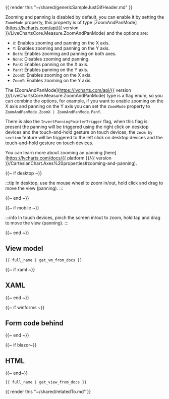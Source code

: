 
{{ render this "~/shared/genericSampleJustGifHeader.md" }}

Zooming and panning is disabled by default, you can enable it by setting the `ZoomMode` property, this property is of type
[ZoomAndPanMode](https://lvcharts.com/api/{{ version }}/LiveChartsCore.Measure.ZoomAndPanMode) and the options are:

- `X`: Enables zooming and panning on the X axis.
- `Y`: Enables zooming and panning on the Y axis.
- `Both`: Enables zooming and panning on both axes.
- `None`: Disables zooming and panning.
- `PanX`: Enables panning on the X axis.
- `PanY`: Enables panning on the Y axis.
- `ZoomX`: Enables zooming on the X axis.
- `ZoomY`: Enables zooming on the Y axis.

The [ZoomAndPanMode](https://lvcharts.com/api/{{ version }}/LiveChartsCore.Measure.ZoomAndPanMode) type is a flag enum,
so you can combine the options, for example, if you want to enable zooming on the X axis and panning on the Y axis you can
set the `ZoomMode` property to `ZoomAndPanMode.ZoomX | ZoomAndPanMode.PanY`.

There is also the `InvertPanningPointerTrigger` flag, when this flag is present the panning will be triggered using
the right click on desktop devices and the touch-and-hold gesture on touch devices, the `zoom by section` feature will be
triggered to the left click on desktop devices and the touch-and-hold gesture on touch devices.

You can learn more about zooming an panning [here](https://lvcharts.com/docs/{{ platform }}/{{ version }}/CartesianChart.Axes%20properties#zooming-and-panning).

{{~ if desktop ~}}

:::tip
In desktop, use the mouse wheel to zoom in/out, hold click and drag to move the view (panning).
:::

{{~ end ~}}

{{~ if mobile ~}}

:::info
In touch devices, pinch the screen in/out to zoom, hold tap and drag to move the view (panning).
:::

{{~ end ~}} 

## View model

```
{{ full_name | get_vm_from_docs }}
```

{{~ if xaml ~}}
## XAML
{{~ end ~}}

{{~ if winforms ~}}
## Form code behind
{{~ end ~}}

{{~ if blazor~}}
## HTML
{{~ end~}}

```
{{ full_name | get_view_from_docs }}
```

{{ render this "~/shared/relatedTo.md" }}
